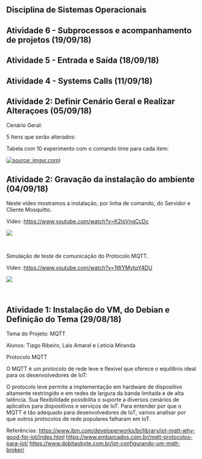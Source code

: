 ## Disciplina de Sistemas Operacionais

## Atividade 6 - Subprocessos e acompanhamento de projetos (19/09/18)

## Atividade 5 - Entrada e Saída (18/09/18)

## Atividade 4 - Systems Calls (11/09/18)

## Atividade 2: Definir Cenário Geral e Realizar Alteraçoes (05/09/18)

Cenário Geral: <br/>

5 Itens que serão alterados: <br/>

Tabela com 10 experimento com o comando time para cada item: <br/>

<a href="https://imgur.com/nJnef2O"><img src="https://imgur.com/nJnef2O.jpg" title="source: imgur.com" /></a>)


## Atividade 2: Gravação da instalação do ambiente (04/09/18)

Neste vídeo mostramos a instalação, por linha de comando, do Servidor e Cliente Mosquitto.

Video :https://www.youtube.com/watch?v=K2IsVngCcDc <br/>

[![](https://img.youtube.com/vi/K2IsVngCcDc/0.jpg)](https://www.youtube.com/watch?v=K2IsVngCcDc)

<br/>

Simulação de teste de comunicação do Protocolo MQTT.

Video :https://www.youtube.com/watch?v=1WYMytqY4DU <br/>

[![](https://img.youtube.com/vi/1WYMytqY4DU/0.jpg)](https://www.youtube.com/watch?v=1WYMytqY4DU)

<br/>

## Atividade 1: Instalação do VM, do Debian e Definição do Tema (29/08/18)

Tema do Projeto: MQTT

Alunos: Tiago Ribeiro, Lais Amaral e Leticia Miranda

Protocolo MQTT

O MQTT é um protocolo de rede leve e flexível que oferece o equilíbrio ideal para os desenvolvedores de IoT:

O protocolo leve permite a implementação em hardware de dispositivo altamente restringido e em redes de largura da banda limitada e de alta latência.
Sua flexibilidade possibilita o suporte a diversos cenários de aplicativo para dispositivos e serviços de IoT.
Para entender por que o MQTT é tão adequado para desenvolvedores de IoT, vamos analisar por que outros protocolos de rede populares falharam em IoT.

Referências: https://www.ibm.com/developerworks/br/library/iot-mqtt-why-good-for-iot/index.html
             https://www.embarcados.com.br/mqtt-protocolos-para-iot/
             https://www.dobitaobyte.com.br/iot-configurando-um-mqtt-broker/
              
